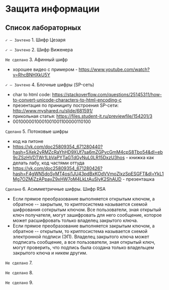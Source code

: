 # Защита информации
## Список лабораторных
`✓ — Зачтено` 1. Шифр Цезаря 

`✓ — Зачтено` 2. Шифр Виженера 

`Не сделано` 3. Афинный шифр
- хорошее видео с примером - https://www.youtube.com/watch?v=RhcBNHXkU5Y 

`✓ — Зачтено` 4. Блочные шифры (SP-сеть)
- char to html code: https://stackoverflow.com/questions/25145311/how-to-convert-unicode-characters-to-html-encoding-c
- презентация по приниципу построения SP-сети: http://www.myshared.ru/slide/681591/
- прикольная статья: https://files.student-it.ru/previewfile/154201/3
- 0010000010001001001100000110100

`Сделано` 5. Потоковые шифры
- код на питоне
- https://vk.com/doc25809354_671280440?hash=5Xek2yRMZcRaYhHD9XUf7sa6mZGPvcGmM4cpS8Tbo54&dl=eb9cZSzHVDTWr1LbVaPYTaGTdGyNuL0LR15DxzU3hos - книжка как делать лабу, код частями оттуда
- https://vk.com/doc25809354_671280426?hash=F4gWN5doSyMT4osi1JU43pdBxKOdVVmoZlxzSpESGFT&dl=YkL1Mg7OZMjZzAPpayZ9xHW7oM4LkLtAuSIyK2ShAUD - презенташка

`Сделано` 6. Асимметричные шифры. Шифр RSA
- Если прямое преобразование выполняется открытым ключом, а обратное -- закрытым, то криптосистема называется схемой шифрования соткрытым ключом. Все пользователи, зная открытый ключ получателя, могут зашифровать для него сообщение, которое может расшифровать только владелец закрытого ключа.
- Если прямое преобразование выполняется закрытым ключом, а обратное -- открытым, то криптосистема называется схемой электронной подписи (ЭП). Владелец закрытого ключа может подписать сообщение, а все пользователи, зная открытый ключ, могут проверить, что подпись была создана только владельцем закрытого ключа и никем другим.

`Не сделано` 7. 

`Не сделано` 8. 

`Не сделано` 9. 

